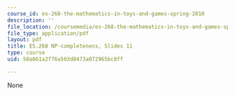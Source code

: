 ```yaml
---
course_id: es-268-the-mathematics-in-toys-and-games-spring-2010
description: ''
file_location: /coursemedia/es-268-the-mathematics-in-toys-and-games-spring-2010/50a061a2f76a503d8473a072965bc8ff_MITES_268S10_ses11_slides.pdf
file_type: application/pdf
layout: pdf
title: ES.268 NP-completeness, Slides 11
type: course
uid: 50a061a2f76a503d8473a072965bc8ff

---
```

None